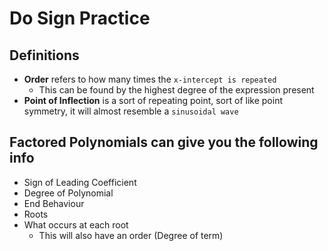 # Do Sign Practice
## Definitions
- **Order** refers to how many times the `x-intercept is repeated`
	- This can be found by the highest degree of the expression present
- **Point of Inflection** is a sort of repeating point, sort of like point symmetry, it will almost resemble a `sinusoidal wave`

## Factored Polynomials can give you the following info
- Sign of Leading Coefficient
- Degree of Polynomial
- End Behaviour
- Roots
- What occurs at each root
	- This will also have an order (Degree of term)
